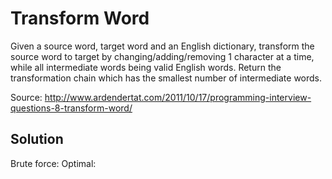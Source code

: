 # Transform Word

Given a source word, target word and an English dictionary, transform the source word to target by
changing/adding/removing 1 character at a time, while all intermediate words being valid English words.
Return the transformation chain which has the smallest number of intermediate words.

Source: http://www.ardendertat.com/2011/10/17/programming-interview-questions-8-transform-word/

## Solution

Brute force: 
Optimal: 
